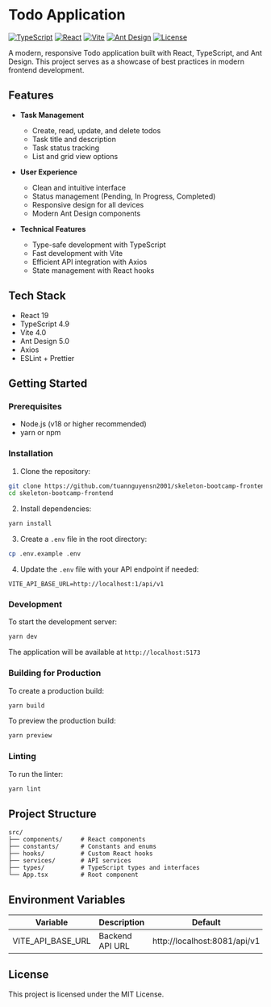 # Todo Application

[![TypeScript](https://img.shields.io/badge/TypeScript-4.9.5-blue.svg)](https://www.typescriptlang.org/)
[![React](https://img.shields.io/badge/React-19-blue.svg)](https://reactjs.org/)
[![Vite](https://img.shields.io/badge/Vite-4.0-646CFF.svg)](https://vitejs.dev/)
[![Ant Design](https://img.shields.io/badge/Ant%20Design-5.0-0170FE.svg)](https://ant.design/)
[![License](https://img.shields.io/badge/License-MIT-green.svg)](LICENSE)

A modern, responsive Todo application built with React, TypeScript, and Ant Design. This project serves as a showcase of best practices in modern frontend development.

## Features

- **Task Management**
  - Create, read, update, and delete todos
  - Task title and description
  - Task status tracking
  - List and grid view options

- **User Experience**
  - Clean and intuitive interface
  - Status management (Pending, In Progress, Completed)
  - Responsive design for all devices
  - Modern Ant Design components

- **Technical Features**
  - Type-safe development with TypeScript
  - Fast development with Vite
  - Efficient API integration with Axios
  - State management with React hooks

## Tech Stack

- React 19
- TypeScript 4.9
- Vite 4.0
- Ant Design 5.0
- Axios
- ESLint + Prettier

## Getting Started

### Prerequisites

- Node.js (v18 or higher recommended)
- yarn or npm

### Installation

1. Clone the repository:
```bash
git clone https://github.com/tuannguyensn2001/skeleton-bootcamp-frontend
cd skeleton-bootcamp-frontend
```

2. Install dependencies:
```bash
yarn install
```

3. Create a `.env` file in the root directory:
```bash
cp .env.example .env
```

4. Update the `.env` file with your API endpoint if needed:
```
VITE_API_BASE_URL=http://localhost:1/api/v1
```

### Development

To start the development server:

```bash
yarn dev
```

The application will be available at `http://localhost:5173`

### Building for Production

To create a production build:

```bash
yarn build
```

To preview the production build:

```bash
yarn preview
```

### Linting

To run the linter:

```bash
yarn lint
```

## Project Structure

```
src/
├── components/     # React components
├── constants/      # Constants and enums
├── hooks/          # Custom React hooks
├── services/       # API services
├── types/          # TypeScript types and interfaces
└── App.tsx         # Root component
```

## Environment Variables

| Variable | Description | Default |
|----------|-------------|---------|
| VITE_API_BASE_URL | Backend API URL | http://localhost:8081/api/v1 |

## License

This project is licensed under the MIT License.
